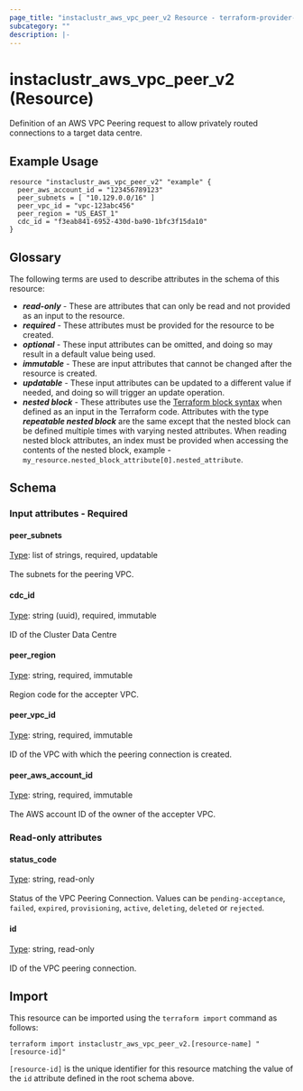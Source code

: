 ```yaml
---
page_title: "instaclustr_aws_vpc_peer_v2 Resource - terraform-provider-instaclustr"
subcategory: ""
description: |-
---
```


# instaclustr_aws_vpc_peer_v2 (Resource)
Definition of an AWS VPC Peering request to allow privately routed connections to a target data centre.
## Example Usage
```
resource "instaclustr_aws_vpc_peer_v2" "example" {
  peer_aws_account_id = "123456789123"
  peer_subnets = [ "10.129.0.0/16" ]
  peer_vpc_id = "vpc-123abc456"
  peer_region = "US_EAST_1"
  cdc_id = "f3eab841-6952-430d-ba90-1bfc3f15da10"
}
```
## Glossary
The following terms are used to describe attributes in the schema of this resource:
- **_read-only_** - These are attributes that can only be read and not provided as an input to the resource.
- **_required_** - These attributes must be provided for the resource to be created.
- **_optional_** - These input attributes can be omitted, and doing so may result in a default value being used.
- **_immutable_** - These are input attributes that cannot be changed after the resource is created.
- **_updatable_** - These input attributes can be updated to a different value if needed, and doing so will trigger an update operation.
- **_nested block_** - These attributes use the [Terraform block syntax](https://www.terraform.io/language/attr-as-blocks) when defined as an input in the Terraform code. Attributes with the type **_repeatable nested block_** are the same except that the nested block can be defined multiple times with varying nested attributes. When reading nested block attributes, an index must be provided when accessing the contents of the nested block, example - `my_resource.nested_block_attribute[0].nested_attribute`.
## Schema
### Input attributes - Required
#### peer_subnets
<ins>Type</ins>: list of strings, required, updatable<br>
<br>The subnets for the peering VPC.
#### cdc_id
<ins>Type</ins>: string (uuid), required, immutable<br>
<br>ID of the Cluster Data Centre
#### peer_region
<ins>Type</ins>: string, required, immutable<br>
<br>Region code for the accepter VPC.
#### peer_vpc_id
<ins>Type</ins>: string, required, immutable<br>
<br>ID of the VPC with which the peering connection is created.
#### peer_aws_account_id
<ins>Type</ins>: string, required, immutable<br>
<br>The AWS account ID of the owner of the accepter VPC.
### Read-only attributes
#### status_code
<ins>Type</ins>: string, read-only<br>
<br>Status of the VPC Peering Connection. Values can be `pending-acceptance`, `failed`, `expired`, `provisioning`, `active`, `deleting`, `deleted` or `rejected`.
#### id
<ins>Type</ins>: string, read-only<br>
<br>ID of the VPC peering connection.
## Import
This resource can be imported using the `terraform import` command as follows:
```
terraform import instaclustr_aws_vpc_peer_v2.[resource-name] "[resource-id]"
```
`[resource-id]` is the unique identifier for this resource matching the value of the `id` attribute defined in the root schema above.
